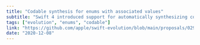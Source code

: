 ```yaml
---
title: "Codable synthesis for enums with associated values"
subtitle: "Swift 4 introduced support for automatically synthesizing conformance to the Encodable and Decodable protocols. It's a useful feature, most likely used by any application which handles JSON-based network requests. This Swift evolution pitch from Dario Rexin proposes extending auto-synthesis of these conformances to enums with associated values. I'm sure we will see this in an upcoming Swift version."
tags: ["evolution", "enums", "codable"]
link: "https://github.com/apple/swift-evolution/blob/main/proposals/0295-codable-synthesis-for-enums-with-associated-values.md"
date: "2020-12-08"
---
```

